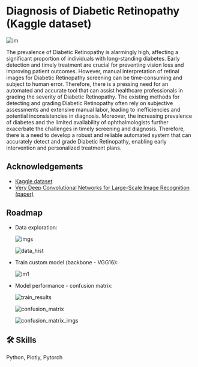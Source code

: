 
# Diagnosis of Diabetic Retinopathy (Kaggle dataset)

![im](https://github.com/yonilawte/Medical-projects/assets/45905126/1d3fa7ed-4e2d-48d3-8800-5f22a2909420)

The prevalence of Diabetic Retinopathy is alarmingly high, affecting a significant proportion of individuals with long-standing diabetes. Early detection and timely treatment are crucial for preventing vision loss and improving patient outcomes. However, manual interpretation of retinal images for Diabetic Retinopathy screening can be time-consuming and subject to human error. Therefore, there is a pressing need for an automated and accurate tool that can assist healthcare professionals in grading the severity of Diabetic Retinopathy.
The existing methods for detecting and grading Diabetic Retinopathy often rely on subjective assessments and extensive manual labor, leading to inefficiencies and potential inconsistencies in diagnosis. Moreover, the increasing prevalence of diabetes and the limited availability of ophthalmologists further exacerbate the challenges in timely screening and diagnosis. Therefore, there is a need to develop a robust and reliable automated system that can accurately detect and grade Diabetic Retinopathy, enabling early intervention and personalized treatment plans.

## Acknowledgements

 - [Kaggle dataset](https://www.kaggle.com/datasets/pkdarabi/diagnosis-of-diabetic-retinopathy)
 - [Very Deep Convolutional Networks for Large-Scale Image Recognition (paper)](https://arxiv.org/abs/1409.1556)

## Roadmap

-  Data exploration:
  
   ![imgs](https://github.com/yonilawte/Medical-projects/assets/45905126/71133254-7896-458d-a8e5-6d26d8c131b8)
   
   ![data_hist](https://github.com/yonilawte/Medical-projects/assets/45905126/e351f020-b2f2-4b30-863a-c76fadf3d033)

- Train custom model (backbone - VGG16):
  
  ![im1](https://github.com/yonilawte/Medical-projects/assets/45905126/e18d6271-9fed-488f-a727-7e4ffbff6be9)

- Model performance  - confusion matrix:
  
  ![train_results](https://github.com/yonilawte/Medical-projects/assets/45905126/6ba4939b-83e6-402d-a8cc-eb3631a56576)

  ![confusion_matrix](https://github.com/yonilawte/Medical-projects/assets/45905126/957dd9b3-9822-4a0e-8c62-c901877fa51f)

  ![confusion_matrix_imgs](https://github.com/yonilawte/Medical-projects/assets/45905126/fce7a47f-6ae4-4dfe-9645-7a49f045559c)

## 🛠 Skills
Python, Plotly, Pytorch

